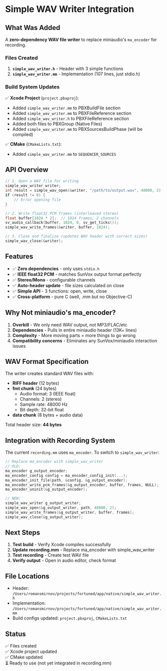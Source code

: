 # Simple WAV Writer Integration

## What Was Added

A **zero-dependency WAV file writer** to replace miniaudio's `ma_encoder` for recording.

### Files Created

1. **`simple_wav_writer.h`** - Header with 3 simple functions
2. **`simple_wav_writer.mm`** - Implementation (107 lines, just stdio.h)

### Build System Updates

✅ **Xcode Project** (`project.pbxproj`):
- Added `simple_wav_writer.mm` to PBXBuildFile section
- Added `simple_wav_writer.mm` to PBXFileReference section
- Added `simple_wav_writer.h` to PBXFileReference section
- Added both files to PBXGroup (Native Files)
- Added `simple_wav_writer.mm` to PBXSourcesBuildPhase (will be compiled)

✅ **CMake** (`CMakeLists.txt`):
- Added `simple_wav_writer.mm` to `SEQUENCER_SOURCES`

## API Overview

```objective-c
// 1. Open a WAV file for writing
simple_wav_writer writer;
int result = simple_wav_open(&writer, "/path/to/output.wav", 48000, 2);
if (result != 0) {
    // Error opening file
}

// 2. Write float32 PCM frames (interleaved stereo)
float buffer[1024 * 2];  // 1024 frames, 2 channels
sv_audio_callback(buffer, 1024, 0, sv_get_ticks());
simple_wav_write_frames(&writer, buffer, 1024);

// 3. Close and finalize (updates WAV header with correct sizes)
simple_wav_close(&writer);
```

## Features

- ✅ **Zero dependencies** - only uses `stdio.h`
- ✅ **IEEE float32 PCM** - matches SunVox output format perfectly
- ✅ **Stereo/Mono** - configurable channels
- ✅ **Auto-header update** - file sizes calculated on close
- ✅ **Simple API** - 3 functions: open, write, close
- ✅ **Cross-platform** - pure C (well, .mm but no Objective-C)

## Why Not miniaudio's ma_encoder?

1. **Overkill** - We only need WAV output, not MP3/FLAC/etc
2. **Dependencies** - Pulls in entire miniaudio header (13K+ lines)
3. **Complexity** - More moving parts = more things to go wrong
4. **Compatibility concerns** - Eliminates any SunVox/miniaudio interaction issues

## WAV Format Specification

The writer creates standard WAV files with:
- **RIFF header** (12 bytes)
- **fmt chunk** (24 bytes) 
  - Audio format: 3 (IEEE float)
  - Channels: 2 (stereo)
  - Sample rate: 48000 Hz
  - Bit depth: 32-bit float
- **data chunk** (8 bytes + audio data)

Total header size: **44 bytes**

## Integration with Recording System

The current `recording.mm` uses `ma_encoder`. To switch to `simple_wav_writer`:

```objective-c
// Replace ma_encoder with simple_wav_writer
// OLD:
ma_encoder g_output_encoder;
ma_encoder_config config = ma_encoder_config_init(...);
ma_encoder_init_file(path, &config, &g_output_encoder);
ma_encoder_write_pcm_frames(&g_output_encoder, buffer, frames, NULL);
ma_encoder_uninit(&g_output_encoder);

// NEW:
simple_wav_writer g_output_writer;
simple_wav_open(&g_output_writer, path, 48000, 2);
simple_wav_write_frames(&g_output_writer, buffer, frames);
simple_wav_close(&g_output_writer);
```

## Next Steps

1. **Test build** - Verify Xcode compiles successfully
2. **Update recording.mm** - Replace ma_encoder with simple_wav_writer
3. **Test recording** - Create test WAV file
4. **Verify output** - Open in audio editor, check format

## File Locations

- Header: `/Users/romansmirnov/projects/fortuned/app/native/simple_wav_writer.h`
- Implementation: `/Users/romansmirnov/projects/fortuned/app/native/simple_wav_writer.mm`
- Build configs updated: `project.pbxproj`, `CMakeLists.txt`

## Status

✅ Files created  
✅ Xcode project updated  
✅ CMake updated  
⏳ Ready to use (not yet integrated in recording.mm)  









